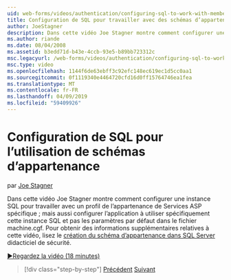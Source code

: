 ```yaml
---
uid: web-forms/videos/authentication/configuring-sql-to-work-with-membership-schemas
title: Configuration de SQL pour travailler avec des schémas d’appartenance | Microsoft Docs
author: JoeStagner
description: Dans cette vidéo Joe Stagner montre comment configurer une instance SQL pour travailler avec un profil de l’appartenance de Services ASP spécifique ; ainsi que pour configurer l’appl...
ms.author: riande
ms.date: 08/04/2008
ms.assetid: b3edd71d-b43e-4ccb-93e5-b89bb723312c
msc.legacyurl: /web-forms/videos/authentication/configuring-sql-to-work-with-membership-schemas
msc.type: video
ms.openlocfilehash: 1144f6de63ebff3c92efc148ec619ec1d5cc0aa1
ms.sourcegitcommit: 0f1119340e4464720cfd16d0ff15764746ea1fea
ms.translationtype: MT
ms.contentlocale: fr-FR
ms.lasthandoff: 04/09/2019
ms.locfileid: "59409926"
---
```

# <a name="configuring-sql-to-work-with-membership-schemas"></a>Configuration de SQL pour l’utilisation de schémas d’appartenance

par [Joe Stagner](https://github.com/JoeStagner)

Dans cette vidéo Joe Stagner montre comment configurer une instance SQL pour travailler avec un profil de l’appartenance de Services ASP spécifique ; mais aussi configurer l’application à utiliser spécifiquement cette instance SQL et pas les paramètres par défaut dans le fichier machine.cgf. Pour obtenir des informations supplémentaires relatives à cette vidéo, lisez le [création du schéma d’appartenance dans SQL Server](../../overview/older-versions-security/membership/creating-the-membership-schema-in-sql-server-vb.md) didacticiel de sécurité.

[&#9654;Regardez la vidéo (18 minutes)](https://channel9.msdn.com/Blogs/ASP-NET-Site-Videos/configuring-sql-to-work-with-membership-schemas)

> [!div class="step-by-step"]
> [Précédent](understanding-aspnet-memberships.md)
> [Suivant](changing-membership-settings-in-the-default-membership-schema.md)

